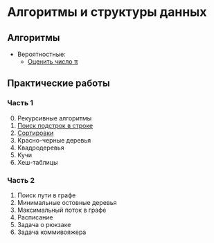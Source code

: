 # Алгоритмы и структуры данных

<!-- ## Структуры данных -->

## Алгоритмы

<!-- - Последовательности:
    - Числа Люка
    - Числа Фибоначчи
    - Последовательность Голомба (Сильвермана) -->
- Вероятностные:
    - [Оценить число π](examples/estimate_pi/README.md)
    <!-- - Парадокс Монти Холла -->

## Практические работы

### Часть 1

0) Рекурсивные алгоритмы
1) [Поиск подстрок в строке](practice/practice_1.1.md)
2) [Сортировки](practice/practice_1.2.md)
3) Красно-черные деревья
4) Квадродеревья
5) Кучи
6) Хеш-таблицы

### Часть 2

1) Поиск пути в графе
2) Минимальные остовные деревья
3) Максимальный поток в графе
4) Расписание
5) Задача о рюкзаке
6) Задача коммивояжера